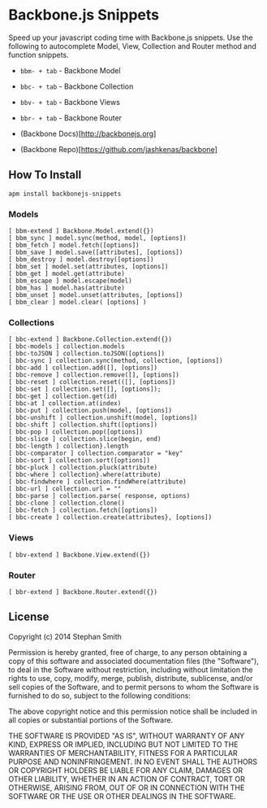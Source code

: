 # Backbone.js Snippets

Speed up your javascript coding time with Backbone.js snippets. Use
the following to autocomplete Model, View, Collection and Router
method and function snippets.

 * `bbm- + tab` - Backbone Model
 * `bbc- + tab` - Backbone Collection
 * `bbv- + tab` - Backbone Views
 * `bbr- + tab` - Backbone Router

 * (Backbone Docs)[http://backbonejs.org]
 * (Backbone Repo)[https://github.com/jashkenas/backbone]

## How To Install

```
apm install backbonejs-snippets
```

### Models

```
[ bbm-extend ] Backbone.Model.extend({})
[ bbm_sync ] model.sync(method, model, [options])
[ bbm_fetch ] model.fetch([options])
[ bbm_save ] model.save([attributes], [options])
[ bbm_destroy ] model.destroy([options])
[ bbm_set ] model.set(attributes, [options])
[ bbm_get ] model.get(attribute)
[ bbm_escape ] model.escape(model)
[ bbm_has ] model.has(attribute)
[ bbm_unset ] model.unset(attributes, [options])
[ bbm_clear ] model.clear( [options] )
```

### Collections

```
[ bbc-extend ] Backbone.Collection.extend({})
[ bbc-models ] collection.models
[ bbc-toJSON ] collection.toJSON([options])
[ bbc-sync ] collection.sync(method, collection, [options])
[ bbc-add ] collection.add([], [options])
[ bbc-remove ] collection.remove([], [options])
[ bbc-reset ] collection.reset(([], [options])
[ bbc-set ] collection.set([], [options]);
[ bbc-get ] collection.get(id)
[ bbc-at ] collection.at(index)
[ bbc-put ] collection.push(model, [options])
[ bbc-unshift ] collection.unshift(model, [options])
[ bbc-shift ] collection.shift([options])
[ bbc-pop ] collection.pop([options])
[ bbc-slice ] collection.slice(begin, end)
[ bbc-length ] collection}.length
[ bbc-comparator ] collection.comparator = "key"
[ bbc-sort ] collection.sort([options])
[ bbc-pluck ] collection.pluck(attribute)
[ bbc-where ] collection}.where(attribute)
[ bbc-findwhere ] collection.findWhere(attribute)
[ bbc-url ] collection.url = ""
[ bbc-parse ] collection.parse( response, options)
[ bbc-clone ] collection.clone()
[ bbc-fetch ] collection.fetch([options])
[ bbc-create ] collection.create(attributes}, [options])
```

### Views

```
[ bbv-extend ] Backbone.View.extend({})
```

### Router

```
[ bbr-extend ] Backbone.Router.extend({})
```

## License

Copyright (c) 2014 Stephan Smith

Permission is hereby granted, free of charge, to any person obtaining
a copy of this software and associated documentation files (the
"Software"), to deal in the Software without restriction, including
without limitation the rights to use, copy, modify, merge, publish,
distribute, sublicense, and/or sell copies of the Software, and to
permit persons to whom the Software is furnished to do so, subject to
the following conditions:

The above copyright notice and this permission notice shall be
included in all copies or substantial portions of the Software.

THE SOFTWARE IS PROVIDED "AS IS", WITHOUT WARRANTY OF ANY KIND,
EXPRESS OR IMPLIED, INCLUDING BUT NOT LIMITED TO THE WARRANTIES OF
MERCHANTABILITY, FITNESS FOR A PARTICULAR PURPOSE AND
NONINFRINGEMENT. IN NO EVENT SHALL THE AUTHORS OR COPYRIGHT HOLDERS BE
LIABLE FOR ANY CLAIM, DAMAGES OR OTHER LIABILITY, WHETHER IN AN ACTION
OF CONTRACT, TORT OR OTHERWISE, ARISING FROM, OUT OF OR IN CONNECTION
WITH THE SOFTWARE OR THE USE OR OTHER DEALINGS IN THE SOFTWARE.
